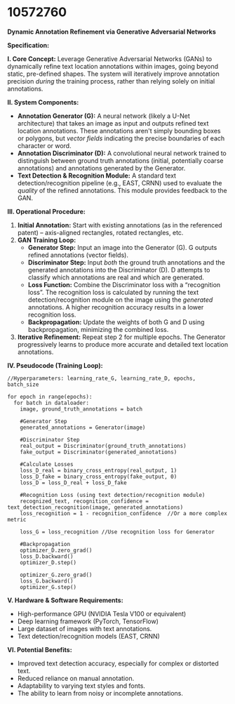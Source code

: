 # 10572760

**Dynamic Annotation Refinement via Generative Adversarial Networks**

**Specification:**

**I. Core Concept:** Leverage Generative Adversarial Networks (GANs) to dynamically refine text location annotations within images, going beyond static, pre-defined shapes. The system will iteratively improve annotation precision *during* the training process, rather than relying solely on initial annotations.

**II. System Components:**

*   **Annotation Generator (G):** A neural network (likely a U-Net architecture) that takes an image as input and outputs refined text location annotations. These annotations aren't simply bounding boxes or polygons, but *vector fields* indicating the precise boundaries of each character or word.
*   **Annotation Discriminator (D):** A convolutional neural network trained to distinguish between ground truth annotations (initial, potentially coarse annotations) and annotations generated by the Generator.
*   **Text Detection & Recognition Module:** A standard text detection/recognition pipeline (e.g., EAST, CRNN) used to evaluate the *quality* of the refined annotations. This module provides feedback to the GAN.

**III. Operational Procedure:**

1.  **Initial Annotation:** Start with existing annotations (as in the referenced patent) – axis-aligned rectangles, rotated rectangles, etc.
2.  **GAN Training Loop:**
    *   **Generator Step:** Input an image into the Generator (G). G outputs refined annotations (vector fields).
    *   **Discriminator Step:**  Input *both* the ground truth annotations and the generated annotations into the Discriminator (D). D attempts to classify which annotations are real and which are generated.
    *   **Loss Function:** Combine the Discriminator loss with a “recognition loss”. The recognition loss is calculated by running the text detection/recognition module on the image using the *generated* annotations. A higher recognition accuracy results in a lower recognition loss.
    *   **Backpropagation:** Update the weights of both G and D using backpropagation, minimizing the combined loss.
3.  **Iterative Refinement:** Repeat step 2 for multiple epochs. The Generator progressively learns to produce more accurate and detailed text location annotations.

**IV. Pseudocode (Training Loop):**

```pseudocode
//Hyperparameters: learning_rate_G, learning_rate_D, epochs, batch_size

for epoch in range(epochs):
  for batch in dataloader:
    image, ground_truth_annotations = batch

    #Generator Step
    generated_annotations = Generator(image)

    #Discriminator Step
    real_output = Discriminator(ground_truth_annotations)
    fake_output = Discriminator(generated_annotations)

    #Calculate Losses
    loss_D_real = binary_cross_entropy(real_output, 1)
    loss_D_fake = binary_cross_entropy(fake_output, 0)
    loss_D = loss_D_real + loss_D_fake

    #Recognition Loss (using text detection/recognition module)
    recognized_text, recognition_confidence = text_detection_recognition(image, generated_annotations)
    loss_recognition = 1 - recognition_confidence  //Or a more complex metric

    loss_G = loss_recognition //Use recognition loss for Generator

    #Backpropagation
    optimizer_D.zero_grad()
    loss_D.backward()
    optimizer_D.step()

    optimizer_G.zero_grad()
    loss_G.backward()
    optimizer_G.step()

```

**V. Hardware & Software Requirements:**

*   High-performance GPU (NVIDIA Tesla V100 or equivalent)
*   Deep learning framework (PyTorch, TensorFlow)
*   Large dataset of images with text annotations.
*   Text detection/recognition models (EAST, CRNN)

**VI. Potential Benefits:**

*   Improved text detection accuracy, especially for complex or distorted text.
*   Reduced reliance on manual annotation.
*   Adaptability to varying text styles and fonts.
*   The ability to learn from noisy or incomplete annotations.